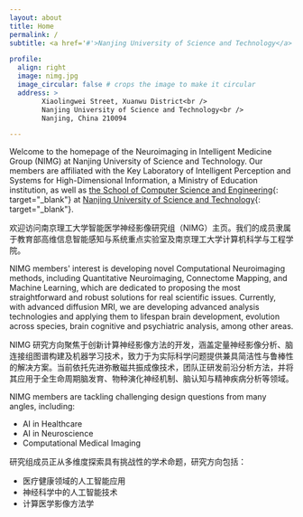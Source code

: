 ```yaml
---
layout: about
title: Home
permalink: /
subtitle: <a href='#'>Nanjing University of Science and Technology</a>

profile:
  align: right
  image: nimg.jpg
  image_circular: false # crops the image to make it circular
  address: >
        Xiaolingwei Street, Xuanwu District<br />
        Nanjing University of Science and Technology<br />
        Nanjing, China 210094

---
```


Welcome to the homepage of the Neuroimaging in Intelligent Medicine Group (NIMG) at Nanjing University of Science and Technology. Our members are affiliated with the Key Laboratory of Intelligent Perception and Systems for High-Dimensional Information, a Ministry of Education institution, as well as [the School of Computer Science and Engineering](https://cs.njust.edu.cn/){: target="_blank"} at [Nanjing University of Science and Technology](https://www.njust.edu.cn/){: target="_blank"}.

欢迎访问南京理工大学智能医学神经影像研究组（NIMG）主页。我们的成员隶属于教育部高维信息智能感知与系统重点实验室及南京理工大学计算机科学与工程学院。

NIMG members' interest is developing novel Computational Neuroimaging methods, including Quantitative Neuroimaging, Connectome Mapping, and Machine Learning, which are dedicated to proposing the most straightforward and robust solutions for real scientific issues. Currently, with advanced diffusion MRI, we are developing advanced analysis technologies and applying them to lifespan brain development, evolution across species, brain cognitive and psychiatric analysis, among other areas.

NIMG 研究方向聚焦于创新计算神经影像方法的开发，涵盖定量神经影像分析、脑连接组图谱构建及机器学习技术，致力于为实际科学问题提供兼具简洁性与鲁棒性的解决方案。当前依托先进弥散磁共振成像技术，团队正研发前沿分析方法，并将其应用于全生命周期脑发育、物种演化神经机制、脑认知与精神疾病分析等领域。


NIMG members are tackling challenging design questions from many angles, including:

- AI in Healthcare
- AI in Neuroscience
- Computational Medical Imaging

研究组成员正从多维度探索具有挑战性的学术命题，研究方向包括：
- 医疗健康领域的人工智能应用
- 神经科学中的人工智能技术
- 计算医学影像方法学
